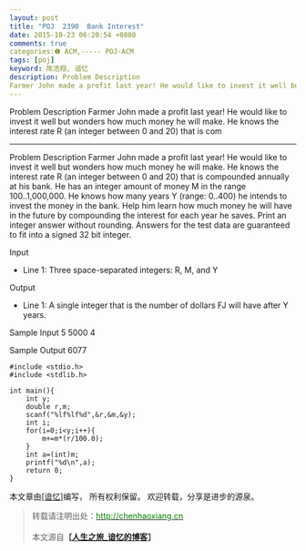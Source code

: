 ```yaml
---
layout: post
title: "POJ  2390  Bank Interest"
date: 2015-10-23 06:20:54 +0800
comments: true
categories:❶ ACM,----- POJ-ACM
tags: [poj]
keyword: 陈浩翔, 谙忆
description: Problem Description 
Farmer John made a profit last year! He would like to invest it well but wonders how much money he will make. He knows the interest rate R (an integer between 0 and 20) that is com 
---
```



Problem Description 
Farmer John made a profit last year! He would like to invest it well but wonders how much money he will make. He knows the interest rate R (an integer between 0 and 20) that is com
<!-- more -->
----------

Problem Description
Farmer John made a profit last year! He would like to invest it well but wonders how much money he will make. He knows the interest rate R (an integer between 0 and 20) that is compounded annually at his bank. He has an integer amount of money M in the range 100..1,000,000. He knows how many years Y (range: 0..400) he intends to invest the money in the bank. Help him learn how much money he will have in the future by compounding the interest for each year he saves. Print an integer answer without rounding. Answers for the test data are guaranteed to fit into a signed 32 bit integer.
 

Input
* Line 1: Three space-separated integers: R, M, and Y
 

Output
* Line 1: A single integer that is the number of dollars FJ will have after Y years.
 

Sample Input
5 5000 4
 

Sample Output
6077
 

```
#include <stdio.h>
#include <stdlib.h>

int main(){
    int y;
    double r,m;
    scanf("%lf%lf%d",&r,&m,&y);
    int i;
    for(i=0;i<y;i++){
        m+=m*(r/100.0);
    }
    int a=(int)m;
    printf("%d\n",a);
    return 0;
}

```

本文章由<a href="http://chenhaoxiang.cn/">[谙忆]</a>编写， 所有权利保留。 
欢迎转载，分享是进步的源泉。
<blockquote cite='陈浩翔'>
<p background-color='#D3D3D3'>转载请注明出处：<a href='http://chenhaoxiang.cn'><font color="green">http://chenhaoxiang.cn</font></a><br><br>
本文源自<strong>【<a href='http://chenhaoxiang.cn' target='_blank'>人生之旅_谙忆的博客</a>】</strong></p>
</blockquote>
